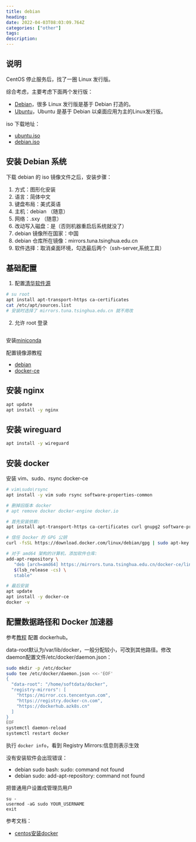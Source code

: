 ```yaml
---
title: debian 
heading: 
date: 2022-04-03T08:03:09.764Z
categories: ["other"]
tags: 
description: 
---
```


## 说明
CentOS 停止服务后，找了一圈 Linux 发行版。

综合考虑，主要考虑下面两个发行版： 
- [Debian](https://www.debian.org/releases/stable/amd64/ch03s04.zh-cn.html)，很多 Linux 发行版是基于 Debian 打造的。
- [Ubuntu](https://ubuntu.com/tutorials/install-ubuntu-server#2-requirements)，Ubuntu 是基于 Debian 以桌面应用为主的Linux发行版。

iso 下载地址：
- [ubuntu.iso](https://mirrors.tuna.tsinghua.edu.cn/ubuntu-releases/)
- [debian.iso](https://www.debian.org/distrib/index.zh-cn.html)

## 安装 Debian 系统
下载 debian 的 iso 镜像文件之后，安装步骤：
1. 方式：图形化安装
2. 语言：简体中文
3. 键盘布局：美式英语
4. 主机：debian （随意）
5. 网络：.sxy （随意）
6. 改动写入磁盘：是（否则机器重启后系统就没了）
7. debian 镜像所在国家：中国
8. debian 仓库所在镜像：mirrors.tuna.tsinghua.edu.cn
9. 软件选择：取消桌面环境，勾选最后两个（ssh-server,系统工具）


## 基础配置
1. 配置[清华软件源](https://mirrors.tuna.tsinghua.edu.cn/help/debian/)
```bash
# su root
apt install apt-transport-https ca-certificates
cat /etc/apt/sources.list
# 安装时选择了 mirrors.tuna.tsinghua.edu.cn 就不用改
```

2. 允许 root 登录
```bash

```

安装[miniconda](https://gitee.com/smile365/blog/blob/master/miniconda.md)

配置镜像源教程 
- [debian](https://mirrors.tuna.tsinghua.edu.cn/help/debian/)
- [docker-ce](https://mirrors.tuna.tsinghua.edu.cn/help/docker-ce/)

## 安装 nginx
```bash
apt update
apt install -y nginx
```


## 安装 wireguard
```bash
apt install -y wireguard
```


## 安装 docker
安装 vim、sudo、rsync docker-ce
```bash
# vim\sudo\rsync
apt install -y vim sudo rsync software-properties-common

# 删掉旧版本 docker
# apt remove docker docker-engine docker.io

# 首先安装依赖:
apt install apt-transport-https ca-certificates curl gnupg2 software-properties-common

# 信任 Docker 的 GPG 公钥
curl -fsSL https://download.docker.com/linux/debian/gpg | sudo apt-key add -

# 对于 amd64 架构的计算机，添加软件仓库:
add-apt-repository \
   "deb [arch=amd64] https://mirrors.tuna.tsinghua.edu.cn/docker-ce/linux/debian \
   $(lsb_release -cs) \
   stable"

# 最后安装
apt update
apt install -y docker-ce
docker -v
```


## 配置数据路径和 Docker 加速器

参考[教程](https://www.runoob.com/docker/docker-mirror-acceleration.html) 配置 dockerhub。

data-root默认为/var/lib/docker，一般分配较小，可改到其他路径。修改daemon配置文件/etc/docker/daemon.json：
```bash
sudo mkdir -p /etc/docker
sudo tee /etc/docker/daemon.json <<-'EOF'
{
  "data-root": "/home/softdata/docker",
  "registry-mirrors": [
    "https://mirror.ccs.tencentyun.com",
    "https://registry.docker-cn.com",
    "https://dockerhub.azk8s.cn"
  ]
}
EOF
systemctl daemon-reload
systemctl restart docker
```

执行 `docker info`，看到 Registry Mirrors:信息则表示生效

没有安装软件会出现错误：
- debian sudo bash: sudo: command not found
- debian sudo: add-apt-repository: command not found

把普通用户设置成管理员用户
```
su -
usermod -aG sudo YOUR_USERNAME
exit
```


参考文档：
- [centos安装docker](https://gitee.com/smile365/blog/blob/master/docker.md)